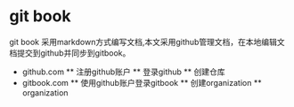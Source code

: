 # git book 
git book 采用markdown方式编写文档,本文采用github管理文档，在本地编辑文档提交到github并同步到gitbook。
* github.com
** 注册github账户
** 登录github
** 创建仓库
* gitbook.com
** 使用github账户登录gitbook
** 创建organization
** organization

